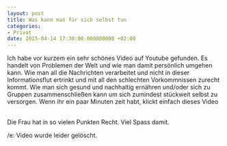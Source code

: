 ```yaml
---
layout: post
title: Was kann man für sich selbst tun
categories:
- Privat
date: 2015-04-14 17:30:00.000000000 +02:00
---
```


Ich habe vor kurzem ein sehr schönes Video auf Youtube gefunden. Es handelt von Problemen der Welt und wie man damit persönlich umgehen kann. Wie man all die Nachrichten verarbeitet und nicht in dieser Informationsflut ertrinkt und mit all den schlechten Vorkommnissen zurecht kommt. Wie man sich gesund und nachhaltig ernähren und/oder sich zu Gruppen zusammenschließen kann um sich zumindest stückweit selbst zu versorgen. Wenn ihr ein paar Minuten zeit habt, klickt einfach dieses Video</br>

<!--iframe width="560" height="315" src="https://www.youtube.com/embed/vvUSvajw4NQ" frameborder="0" allowfullscreen></iframe!-->
<br />Die Frau hat in so vielen Punkten Recht. Viel Spass damit.

/e: Video wurde leider gelöscht.
